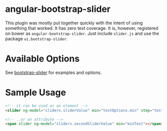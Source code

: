 angular-bootstrap-slider
========================

This plugin was mostly put together quickly with the intent of using something that worked. It has zero test coverage. It is, however, registered on bower as `angular-bootstrap-slider`. Just include `slider.js` and use the package `ui.bootstrap-slider`.

Available Options
=================
See [bootstrap-slider](https://github.com/seiyria/bootstrap-slider) for examples and options.

Sample Usage
============
```html
<!-- it can be used as an element -->
<slider ng-model="sliders.sliderValue" min="testOptions.min" step="testOptions.step" max="testOptions.max" value="testOptions.value"></slider>

<!-- ..or an attribute -->
<span slider ng-model="sliders.secondSliderValue" min="minTest"></span>
```
